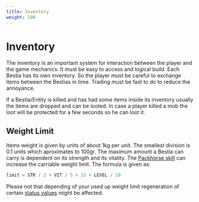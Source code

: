 ```yaml
---
title: Inventory
weight: 100
---
```

# Inventory

The inventory is an important system for interaction between the player and the game mechanics. It must be easy to access
and logical build. Each Bestia has its own inventory. So the player must be careful to exchange items between the
Bestias in time. Trading must be fast to do to reduce the annoyance.

If a Bestia/Entity is killed and has had some items inside its inventory usually the items are dropped and can be looted.
In case a player killed a mob the loot will be protected for a few seconds so he can loot it.

## Weight Limit

Items weight is given by units of about 1kg per unit. The smallest division is 0.1 units which aproximates to 100gr.
The maximum amount a Bestia can carry is dependent on its strength and its vitality. The
[Packhorse skill](/docs/mechanics/skills/#packhorse) can  increase the carriable weight limit. The formula is given as:

```kotlin
limit = STR / 2 + VIT / 5 + 15 + LEVEL / 10
```

Please not that depending of your used up weight limit regeneration of certain [status values](/docs/mechanics/bestia/statusvalues/)
might be affected.
